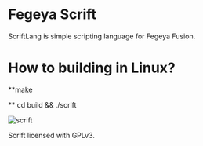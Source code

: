 # Fegeya Scrift
ScriftLang is simple scripting language for Fegeya Fusion.

# How to building in Linux?


**make 


** cd build && ./scrift

![scrift](https://user-images.githubusercontent.com/54369961/78505829-b2594180-777e-11ea-83e6-fbeaa2383d43.png)



Scrift licensed with GPLv3.

